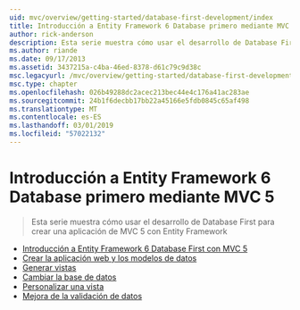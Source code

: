 ```yaml
---
uid: mvc/overview/getting-started/database-first-development/index
title: Introducción a Entity Framework 6 Database primero mediante MVC 5 | Microsoft Docs
author: rick-anderson
description: Esta serie muestra cómo usar el desarrollo de Database First para crear una aplicación de MVC 5 con Entity Framework
ms.author: riande
ms.date: 09/17/2013
ms.assetid: 3437215a-c4ba-46ed-8378-d61c79c9d38c
msc.legacyurl: /mvc/overview/getting-started/database-first-development
msc.type: chapter
ms.openlocfilehash: 026b49288dc2acec213bec44e4c176a41ac283ae
ms.sourcegitcommit: 24b1f6decbb17bb22a45166e5fdb0845c65af498
ms.translationtype: MT
ms.contentlocale: es-ES
ms.lasthandoff: 03/01/2019
ms.locfileid: "57022132"
---
```

<a name="getting-started-with-entity-framework-6-database-first-using-mvc-5"></a>Introducción a Entity Framework 6 Database primero mediante MVC 5
====================
> Esta serie muestra cómo usar el desarrollo de Database First para crear una aplicación de MVC 5 con Entity Framework


- [Introducción a Entity Framework 6 Database First con MVC 5](setting-up-database.md)
- [Crear la aplicación web y los modelos de datos](creating-the-web-application.md)
- [Generar vistas](generating-views.md)
- [Cambiar la base de datos](changing-the-database.md)
- [Personalizar una vista](customizing-a-view.md)
- [Mejora de la validación de datos](enhancing-data-validation.md)
